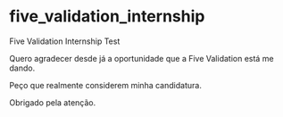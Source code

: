 # five_validation_internship
Five Validation Internship Test

Quero agradecer desde já a oportunidade que a Five Validation está me dando.

Peço que realmente considerem minha candidatura.

Obrigado pela atenção.
